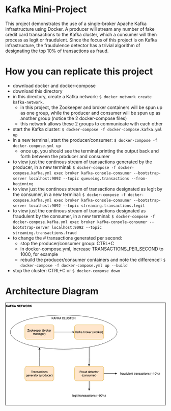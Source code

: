 # Kafka Mini-Project
This project demonstrates the use of a single-broker Apache Kafka infrastructure using Docker. A producer will stream any number of fake credit card transactions to the Kafka cluster, which a consumer will then process as legit or fraudulent. Since the focus of this project is on Kafka infrastructure, the fraudulence detector has a trivial algorithm of designating the top 10% of transactions as fraud.

# How you can replicate this project
* download docker and docker-compose
* download this directory
* in this directory, create a Kafka network: `$ docker network create kafka-network`.
    * in this project, the Zookeeper and broker containers will be spun up as one group, while the producer and consumer will be spun up as another group (notice the 2 docker-compose files)
    * this network allows these 2 groups to communicate with each other
* start the Kafka cluster: `$ docker-compose -f docker-compose.kafka.yml up`
* in a new terminal, start the producer/consumer: `$ docker-compose -f docker-compose.yml up`
    * once up, you should see the terminal printing the output back and forth between the producer and consumer
* to view just the continous stream of transactions generated by the producer, in a new terminal: `$ docker-compose -f docker-compose.kafka.yml exec broker kafka-console-consumer --bootstrap-server localhost:9092 --topic queueing.transactions --from-beginning`
* to view just the continous stream of transactions designated as legit by the consumer, in a new terminal: `$ docker-compose -f docker-compose.kafka.yml exec broker kafka-console-consumer --bootstrap-server localhost:9092 --topic streaming.transactions.legit`
* to view just the continous stream of transactions designated as fraudulent by the consumer, in a new terminal: `$ docker-compose -f docker-compose.kafka.yml exec broker kafka-console-consumer --bootstrap-server localhost:9092 --topic streaming.transactions.fraud`
* to change the # transactions generated per second:
    * stop the producer/consumer group: CTRL+C
    * in docker-compose.yml, increase TRANSACTIONS_PER_SECOND to 1000, for example
    * rebuild the producer/consumer containers and note the difference!: `$ docker-compose -f docker-compose.yml up --build`
* stop the cluster: CTRL+C or `$ docker-compose down`

# Architecture Diagram
![This is a alt text.](images/architecture-diagram.png "Architecture diagram.")
